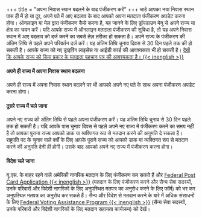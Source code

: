+++
title = "अपना निवास स्थान बदलने के बाद पंजीकरण करें"
+++
चाहे आपका नया निवास स्थान पास ही में हो या दूर, अपने पते में आए बदलाव के बाद आपको अपना मतदाता पंजीकरण अपडेट करना होगा। ऑनलाइन या मेल द्वारा पंजीकरण कैसे करना है, यह जानने के लिए ड्रॉपडाउन मेनू से अपने राज्य या क्षेत्र का चयन करें। यदि आपके राज्य में ऑनलाइन मतदाता पंजीकरण की सुविधा है, तो यह अपने निवास स्थान में आए बदलाव को दर्ज करने का सबसे तेज़ तरीका हो सकता है। अपने राज्य के पंजीकरण की अंतिम तिथि से पहले अपने परिवर्तन दर्ज करें। यह अंतिम तिथि चुनाव दिवस से 30 दिन पहले तक की हो सकती है। आपके राज्य को नए ड्राइविंग लाइसेंस या आईडी कार्ड की आवश्यकता भी हो सकती है। [देखें कि आपके राज्य को किस प्रकार के मतदाता पहचान पत्र की आवश्यकता है। {{< inenglish >}}](https://www.ncsl.org/elections-and-campaigns/voter-id#Laws%20in%20Effect)

#### अपने ही राज्य में अपना निवास स्थान बदलना

अपने ही राज्य में अपना निवास स्थान बदलने पर भी आपको अपने नए पते के साथ अपना पंजीकरण अपडेट करना होगा।

#### दूसरे राज्य में चले जाना

अपने नए राज्य की अंतिम तिथि से पहले अपना पंजीकरण करें। यह अंतिम तिथि चुनाव से 30 दिन पहले तक हो सकती है। यदि आपके पास चुनाव दिवस से पहले अपने नए राज्य में पंजीकरण करने का समय नहीं है तो आपका पुराना राज्य आपको डाक या व्यक्तिगत रूप से मतदान करने की अनुमति दे सकता है। राष्ट्रपति पद के चुनाव वाले वर्षों के लिए आपके पुराने राज्य को आपको डाक या व्यक्तिगत रूप से मतदान करने की अनुमति देनी ही होगी। उसके बाद आपको अपने नए राज्य में पंजीकरण करना होगा।

#### विदेश चले जाना

यू.एस. के बाहर रहने वाले अमेरिकी नागरिक मतदान के लिए पंजीकरण कर सकते हैं और [Federal Post Card Application {{< inenglish >}}](https://www.fvap.gov/eo/overview/materials/forms) (मतदान के लिए पंजीकरण करने और सैन्य सेवा सदस्यों, उनके परिवारों और विदेशी नागरिकों के लिए अनुपस्थित मतपत्र का अनुरोध करने के लिए फॉर्म)  को भर कर अनुपस्थित मतपत्र का अनुरोध कर सकते हैं। सैन्य और विदेश से मतदान करने के बारे में अधिक संसाधनों के लिए [Federal Voting Assistance Program {{< inenglish >}}](https://www.fvap.gov/) (सैन्य सेवा सदस्यों, उनके परिवारों और विदेशी नागरिकों के लिए मतदान सहायता कार्यक्रम) को देखें।